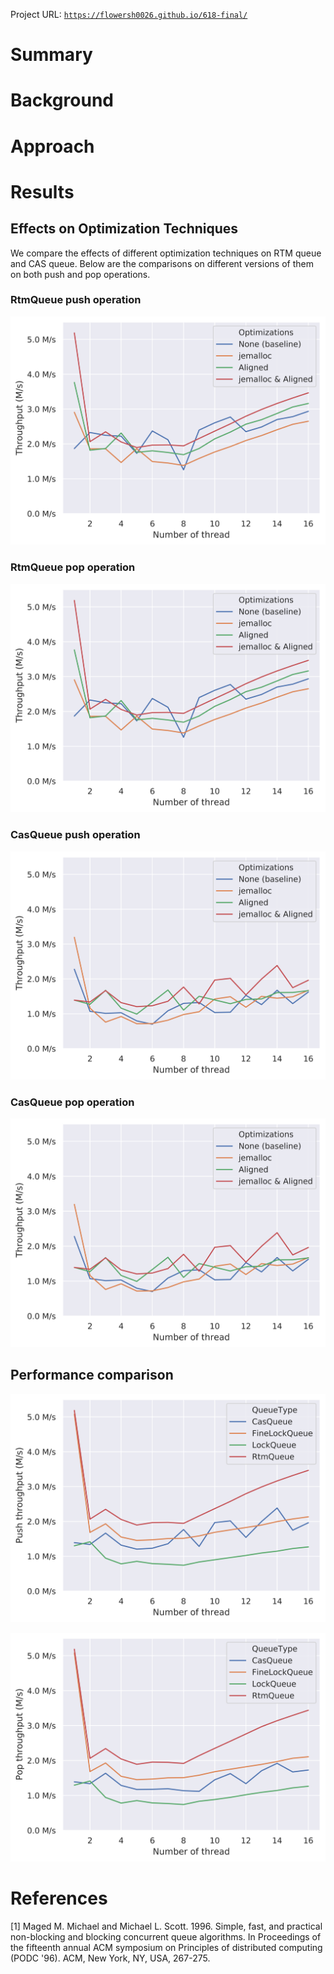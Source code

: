 Project URL: [`https://flowersh0026.github.io/618-final/`](https://flowersh0026.github.io/618-final/)

# Summary


# Background


# Approach



# Results

## Effects on Optimization Techniques

We compare the effects of different optimization techniques on RTM queue and CAS queue.
Below are the comparisons on different versions of them on both push and pop operations.

### RtmQueue push operation

![](../result/opt_RtmQueue_push_rate.png)

### RtmQueue pop operation

![](../result/opt_RtmQueue_push_rate.png)

### CasQueue push operation

![](../result/opt_CasQueue_push_rate.png)

### CasQueue pop operation

![](../result/opt_CasQueue_push_rate.png)

<!-- Below are examples of using subfigures in latex output format.

```{=latex}
 \begin{figure}[H]
    \begin{subfigure}{0.5\textwidth}
        \includegraphics[width=\textwidth]{../result/opt_RtmQueue_push_rate.png}
        \caption{RtmQueue Push}
        \vspace{1em}
    \end{subfigure}
    \begin{subfigure}{0.5\textwidth}
        \includegraphics[width=\textwidth]{../result/opt_CasQueue_push_rate.png}
        \caption{CasQueue Push}
        \vspace{1em}
    \end{subfigure}

    \begin{subfigure}{0.5\textwidth}
        \includegraphics[width=\textwidth]{../result/opt_RtmQueue_pop_rate.png}
        \caption{RtmQueue Pop}
    \end{subfigure}
    \begin{subfigure}{0.5\textwidth}
        \includegraphics[width=\textwidth]{../result/opt_CasQueue_pop_rate.png}
        \caption{CasQueue Pop}
    \end{subfigure}

    \caption{Effects on different optimization techniques (jemalloc and cache line alignment).}
\end{figure}
 ```
-->

## Performance comparison

![Performance comparison on push operations.](../result/push_throughput.png)

![Performance comparison on pop operations.](../result/pop_throughput.png)



# References

[1] Maged M. Michael and Michael L. Scott. 1996. Simple, fast, and practical
non-blocking and blocking concurrent queue algorithms. In Proceedings of the
fifteenth annual ACM symposium on Principles of distributed computing (PODC
'96). ACM, New York, NY, USA, 267-275.

<!-- TODO: a final section is required to be included in the final report. -->
